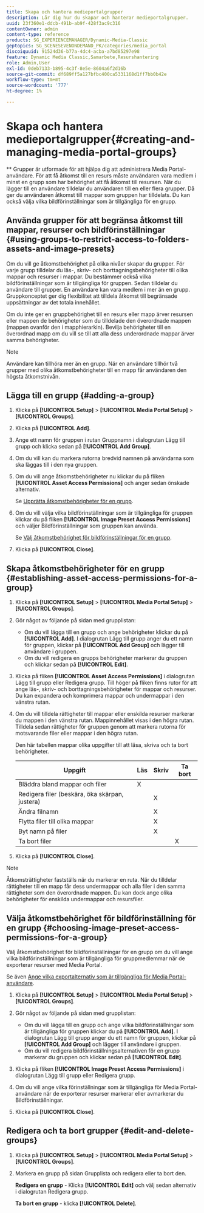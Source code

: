 ```yaml
---
title: Skapa och hantera medieportalgrupper
description: Lär dig hur du skapar och hanterar medieportalgrupper.
uuid: 23f360e1-ddcb-491b-ab9f-428f3ac9c316
contentOwner: admin
content-type: reference
products: SG_EXPERIENCEMANAGER/Dynamic-Media-Classic
geptopics: SG_SCENESEVENONDEMAND_PK/categories/media_portal
discoiquuid: 91524d36-b77a-4dc4-acba-a7bd85297e98
feature: Dynamic Media Classic,Samarbete,Resurshantering
role: Admin,User
exl-id: 0deb7133-b895-4c3f-8e5e-8604a6f2d16b
source-git-commit: df689ff5a127bfbc400ca5331168d1ff7bb0b42e
workflow-type: tm+mt
source-wordcount: '777'
ht-degree: 1%

---
```


# Skapa och hantera medieportalgrupper{#creating-and-managing-media-portal-groups}

** Grupper är utformade för att hjälpa dig att administrera Media Portal-användare. För att få åtkomst till en resurs måste användaren vara medlem i minst en grupp som har behörighet att få åtkomst till resursen. När du lägger till en användare tilldelar du användaren till en eller flera grupper. Då ger du användaren åtkomst till mappar som gruppen har tilldelats. Du kan också välja vilka bildförinställningar som är tillgängliga för en grupp.

## Använda grupper för att begränsa åtkomst till mappar, resurser och bildförinställningar {#using-groups-to-restrict-access-to-folders-assets-and-image-presets}

Om du vill ge åtkomstbehörighet på olika nivåer skapar du grupper. För varje grupp tilldelar du läs-, skriv- och borttagningsbehörigheter till olika mappar och resurser i mappar. Du bestämmer också vilka bildförinställningar som är tillgängliga för gruppen. Sedan tilldelar du användare till grupper. En användare kan vara medlem i mer än en grupp. Gruppkonceptet ger dig flexibilitet att tilldela åtkomst till begränsade uppsättningar av det totala innehållet.

Om du inte ger en gruppbehörighet till en resurs eller mapp ärver resursen eller mappen de behörigheter som du tilldelade den överordnade mappen (mappen ovanför den i mapphierarkin). Bevilja behörigheter till en överordnad mapp om du vill se till att alla dess underordnade mappar ärver samma behörigheter.

>[!NOTE]
>
>Användare kan tillhöra mer än en grupp. När en användare tillhör två grupper med olika åtkomstbehörigheter till en mapp får användaren den högsta åtkomstnivån.

## Lägga till en grupp {#adding-a-group}

1. Klicka på **[!UICONTROL Setup]** > **[!UICONTROL Media Portal Setup]** > **[!UICONTROL Groups]**.
1. Klicka på **[!UICONTROL Add]**.
1. Ange ett namn för gruppen i rutan Gruppnamn i dialogrutan Lägg till grupp och klicka sedan på **[!UICONTROL Add Group]**.
1. Om du vill kan du markera rutorna bredvid namnen på användarna som ska läggas till i den nya gruppen.
1. Om du vill ange åtkomstbehörigheter nu klickar du på fliken **[!UICONTROL Asset Access Permissions]** och anger sedan önskade alternativ.

   Se [Upprätta åtkomstbehörigheter för en grupp](creating-media-portal-groups.md#establishing_asset_access_permissions_for_a_group).

1. Om du vill välja vilka bildförinställningar som är tillgängliga för gruppen klickar du på fliken **[!UICONTROL Image Preset Access Permissions]** och väljer Bildförinställningar som gruppen kan använda.

   Se [Välj åtkomstbehörighet för bildförinställningar för en grupp](creating-media-portal-groups.md#choosing_image_preset_access_permissions_for_a_group).

1. Klicka på **[!UICONTROL Close]**.

## Skapa åtkomstbehörigheter för en grupp {#establishing-asset-access-permissions-for-a-group}

1. Klicka på **[!UICONTROL Setup]** > **[!UICONTROL Media Portal Setup]** > **[!UICONTROL Groups]**.
1. Gör något av följande på sidan med grupplistan:

   * Om du vill lägga till en grupp och ange behörigheter klickar du på **[!UICONTROL Add]**. I dialogrutan Lägg till grupp anger du ett namn för gruppen, klickar på **[!UICONTROL Add Group]** och lägger till användare i gruppen.
   * Om du vill redigera en grupps behörigheter markerar du gruppen och klickar sedan på **[!UICONTROL Edit]**.

1. Klicka på fliken **[!UICONTROL Asset Access Permissions]** i dialogrutan Lägg till grupp eller Redigera grupp. Till höger på fliken finns rutor för att ange läs-, skriv- och borttagningsbehörigheter för mappar och resurser. Du kan expandera och komprimera mappar och undermappar i den vänstra rutan.
1. Om du vill tilldela rättigheter till mappar eller enskilda resurser markerar du mappen i den vänstra rutan. Mappinnehållet visas i den högra rutan. Tilldela sedan rättigheter för gruppen genom att markera rutorna för motsvarande filer eller mappar i den högra rutan.

   Den här tabellen mappar olika uppgifter till att läsa, skriva och ta bort behörigheter.

   | Uppgift | Läs | Skriv | Ta bort |
   |--- |--- |--- |--- |
   | Bläddra bland mappar och filer | X |  |  |
   | Redigera filer (beskära, öka skärpan, justera) |  | X |  |
   | Ändra filnamn |  | X |  |
   | Flytta filer till olika mappar |  | X |  |
   | Byt namn på filer |  | X |  |
   | Ta bort filer |  |  | X |

1. Klicka på **[!UICONTROL Close]**.

>[!NOTE]
>
>Åtkomsträttigheter fastställs när du markerar en ruta. När du tilldelar rättigheter till en mapp får dess undermappar och alla filer i den samma rättigheter som den överordnade mappen. Du kan dock ange olika behörigheter för enskilda undermappar och resursfiler.

## Välja åtkomstbehörighet för bildförinställning för en grupp {#choosing-image-preset-access-permissions-for-a-group}

Välj åtkomstbehörighet för bildförinställningar för en grupp om du vill ange vilka bildförinställningar som är tillgängliga för gruppmedlemmar när de exporterar resurser med Media Portal.

Se även [Ange vilka exportalternativ som är tillgängliga för Media Portal-användare](specifying-export-options-available-media.md#specifying_export_options_available_to_media_portal_users).

1. Klicka på **[!UICONTROL Setup]** > **[!UICONTROL Media Portal Setup]** > **[!UICONTROL Groups]**.
1. Gör något av följande på sidan med grupplistan:

   * Om du vill lägga till en grupp och ange vilka bildförinställningar som är tillgängliga för gruppen klickar du på **[!UICONTROL Add]**. I dialogrutan Lägg till grupp anger du ett namn för gruppen, klickar på **[!UICONTROL Add Group]** och lägger till användare i gruppen.
   * Om du vill redigera bildförinställningsalternativen för en grupp markerar du gruppen och klickar sedan på **[!UICONTROL Edit]**.

1. Klicka på fliken **[!UICONTROL Image Preset Access Permissions]** i dialogrutan Lägg till grupp eller Redigera grupp.
1. Om du vill ange vilka förinställningar som är tillgängliga för Media Portal-användare när de exporterar resurser markerar eller avmarkerar du Bildförinställningar.
1. Klicka på **[!UICONTROL Close]**.

## Redigera och ta bort grupper {#edit-and-delete-groups}

1. Klicka på **[!UICONTROL Setup]** > **[!UICONTROL Media Portal Setup]** > **[!UICONTROL Groups]**.
1. Markera en grupp på sidan Grupplista och redigera eller ta bort den.

   **Redigera en grupp** - Klicka  **[!UICONTROL Edit]** och välj sedan alternativ i dialogrutan Redigera grupp.

   **Ta bort en grupp** - klicka  **[!UICONTROL Delete]**.
